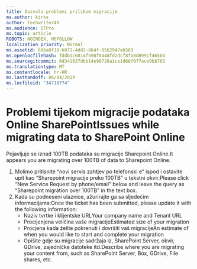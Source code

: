 ```yaml
---
title: Dozvolu problemi prilikom migracije
ms.author: kirks
author: Techwriter40
ms.audience: ITPro
ms.topic: article
ROBOTS: NOINDEX, NOFOLLOW
localization_priority: Normal
ms.assetid: 686e8f18-b871-4dd2-864f-8562947ab583
ms.openlocfilehash: fddb1c6814f598f044dfd2dcf8fa8d899cf46504
ms.sourcegitcommit: 6d341637dbb14e90726a1ce1d68f077ace9bb765
ms.translationtype: MT
ms.contentlocale: hr-HR
ms.lasthandoff: 06/04/2019
ms.locfileid: "34718774"
---
```

# <a name="issues-while-migrating-data-to-sharepoint-online"></a><span data-ttu-id="1980a-102">Problemi tijekom migracije podataka Online SharePoint</span><span class="sxs-lookup"><span data-stu-id="1980a-102">Issues while migrating data to SharePoint Online</span></span>

<p><span data-ttu-id="1980a-103">Pojavljuje se iznad 100TB podataka su migracije Sharepoint Online.</span><span class="sxs-lookup"><span data-stu-id="1980a-103">It appears you are migrating over 100TB of data to Sharepoint Online.</span></span></p> <ol> <li><span data-ttu-id="1980a-104">Molimo pritisnite &ldquo;novi servis zahtjev po telefonski e&rdquo; ispod i ostavite upit kao &ldquo;Sharepoint migracije preko 100TB&rdquo; u tekstni okvir.</span><span class="sxs-lookup"><span data-stu-id="1980a-104">Please click &ldquo;New Service Request by phone/email&rdquo; below and leave the query as &ldquo;Sharepoint migration over 100TB&rdquo; in the text box.</span></span></li> <li><span data-ttu-id="1980a-105">Kada su podneseni ulaznice, ažurirajte ga sa sljedećim informacijama:</span><span class="sxs-lookup"><span data-stu-id="1980a-105">Once the ticket has been submitted, please update it with the following information:</span></span> <ul> <li><span data-ttu-id="1980a-106">Naziv tvrtke i klijentske URL</span><span class="sxs-lookup"><span data-stu-id="1980a-106">Your company name and Tenant URL</span></span></li> <li><span data-ttu-id="1980a-107">Procijenjena veličina vaše migracije</span><span class="sxs-lookup"><span data-stu-id="1980a-107">Estimated size of your migration</span></span></li> <li><span data-ttu-id="1980a-108">Procjena kada želite pokrenuti i dovršiti vaš migracije</span><span class="sxs-lookup"><span data-stu-id="1980a-108">An estimate of when you would like to start and complete your migration</span></span></li> <li><span data-ttu-id="1980a-109">Opišite gdje su migracije sadržaja iz, SharePoint Server, okvir, GDrive, zajedničke datoteke itd.</span><span class="sxs-lookup"><span data-stu-id="1980a-109">Describe where you are migrating your content from, such as SharePoint Server, Box, GDrive, File shares, etc.</span></span></li> </ul> </li> </ol>


  

